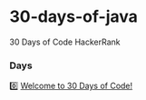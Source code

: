 # 30-days-of-java
30 Days of Code HackerRank

### Days

0️⃣ [Welcome to 30 Days of Code!](https://github.com/ca1o19c/30-days-of-java/tree/main/src/com/thirtydaysofthecode/day0)
